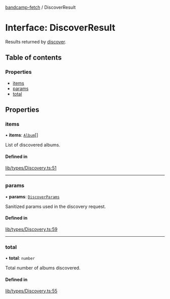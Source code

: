 [bandcamp-fetch](../README.md) / DiscoverResult

# Interface: DiscoverResult

Results returned by [discover](../classes/DiscoveryAPI.md#discover).

## Table of contents

### Properties

- [items](DiscoverResult.md#items)
- [params](DiscoverResult.md#params)
- [total](DiscoverResult.md#total)

## Properties

### items

• **items**: [`Album`](Album.md)[]

List of discovered albums.

#### Defined in

[lib/types/Discovery.ts:51](https://github.com/patrickkfkan/bandcamp-fetch/blob/eace49c/src/lib/types/Discovery.ts#L51)

___

### params

• **params**: [`DiscoverParams`](DiscoverParams.md)

Sanitized params used in the discovery request.

#### Defined in

[lib/types/Discovery.ts:59](https://github.com/patrickkfkan/bandcamp-fetch/blob/eace49c/src/lib/types/Discovery.ts#L59)

___

### total

• **total**: `number`

Total number of albums discovered.

#### Defined in

[lib/types/Discovery.ts:55](https://github.com/patrickkfkan/bandcamp-fetch/blob/eace49c/src/lib/types/Discovery.ts#L55)
